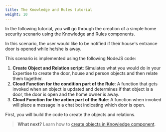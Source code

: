 ```yaml
---
title: The Knowledge and Rules tutorial
weight: 10
---
```


In the following tutorial, you will go through the creation of a simple home security scenario using the Knowledge and Rules components.

In this scenario, the user would like to be notified if their house's entrance door is opened while he/she is away.

This scenario is implemented using the following NodeJS code:
1. **Create Object and Relation script**: Simulates what you would do in your Expertise to create the door, house and person objects and then relate them together.
2. **Cloud Function for the condition part of the Rule**: A function that gets invoked when an object is updated and determines if that object is a door, the door is open and the home owner is away.
3. **Cloud Function for the action part of the Rule**: A function when invoked will place a message in a chat bot indicating which door is open.

First, you will build the code to create the objects and relations.

> **What next?** Learn how to [create objects in Knowledge component]({{site.baseurl}}/knowledge/create-objects).

